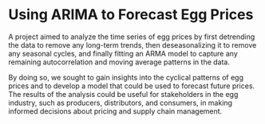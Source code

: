 # Using ARIMA to Forecast Egg Prices 

A project aimed to analyze the time series of egg prices by first detrending the data to remove any long-term trends, then deseasonalizing it to remove any seasonal cycles, and finally fitting an ARMA model to capture any remaining autocorrelation and moving average patterns in the data.

By doing so, we sought to gain insights into the cyclical patterns of egg prices and to develop a model that could be used to forecast future prices. The results of the analysis could be useful for stakeholders in the egg industry, such as producers, distributors, and consumers, in making informed decisions about pricing and supply chain management.
